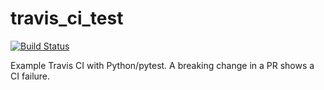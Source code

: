 # travis_ci_test

[![Build Status](https://travis-ci.org/jalexvig/travis_ci_test.svg?branch=master)](https://travis-ci.org/jalexvig/travis_ci_test)

Example Travis CI with Python/pytest. A breaking change in a PR shows a CI failure.
